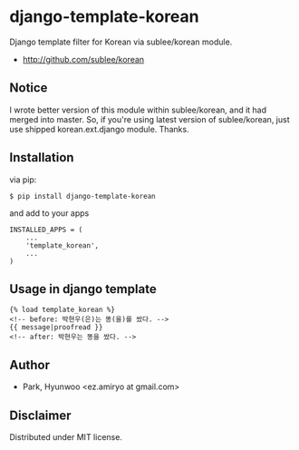 django-template-korean
======================
Django template filter for Korean via sublee/korean module.

* http://github.com/sublee/korean

Notice
------
I wrote better version of this module within sublee/korean, and it had merged into master.
So, if you're using latest version of sublee/korean, just use shipped korean.ext.django module. Thanks.

Installation
------------
via pip:

    $ pip install django-template-korean

and add to your apps

    INSTALLED_APPS = (
        ...
        'template_korean',
        ...
    )

Usage in django template
-----------------
    {% load template_korean %}
    <!-- before: 박현우(은)는 똥(을)를 쌌다. -->
    {{ message|proofread }}
    <!-- after: 박현우는 똥을 쌌다. -->
        
Author
------
- Park, Hyunwoo \<ez.amiryo at gmail.com\>

Disclaimer
----------
Distributed under MIT license.
